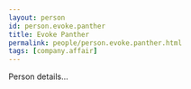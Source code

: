 ```yaml
---
layout: person
id: person.evoke.panther
title: Evoke Panther
permalink: people/person.evoke.panther.html
tags: [company.affair]
---
```


Person details...